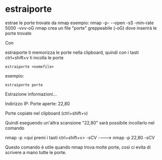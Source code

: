 # estraiporte
estrae le porte trovate da nmap
esempio:
nmap <IP> -p- --open  -sS -min-rate 5000 -vvv-oG <porte>
nmap crea un file "porte" greppeabile (-oG) dove inserirà le porte trovate

Con 

estraiporte ti memorizza le porte nella clipboard, quindi con i 
tasti ctrl+shift+v ti incolla le porte

	estraiporte <nomefile>
 
 esempio:

 	estraiporte porte

Estrazione informazioni...

Indirizzo IP: <IP>
Porte aperte: 22,80

Porte copiate nel clipboard (ctrl+shift+v)

Quindi eseguendo un'altra scansione "22,80" sarà possibile incollarlo nel comando

nmap <IP> -p <qui premi i tasti ctrl+shift+v> -sCV ----> nmap <IP> -p 22,80 -sCV

Questo comando è utile quando nmap trova molte porte, così ci evita di scrivere a mano tutte le porte.


